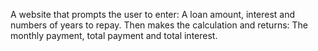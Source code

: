 A website that prompts the user to enter: 
  A loan amount, interest and numbers of years to repay.
Then makes the calculation and returns:
  The monthly payment, total payment and total interest.
